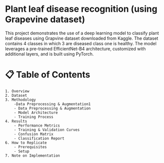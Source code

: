 # **Plant leaf disease recognition (using Grapevine dataset)**
This project demonstrates the use of a deep learning model to classify plant leaf diseases using Grapvine dataset downloaded from Kaggle. The dataset contains 4 classes in which 3 are diseased class one is healthy. The model leverages a pre-trained EfficientNet-B4 architecture, customized with additional layers, and is built using PyTorch.

# **📋 Table of Contents**
    1. Overview
    2. Dataset
    3. Methodology
        -Data Preprocessing & Augmentation1
        - Data Preprocessing & Augmentation
        - Model Architecture
        - Training Process
    4. Results
        - Performance Metrics
        - Training & Validation Curves
        - Confusion Matrix
        - Classification Report
    6. How to Replicate
        - Prerequisites
        - Setup
    7. Note on Implementation